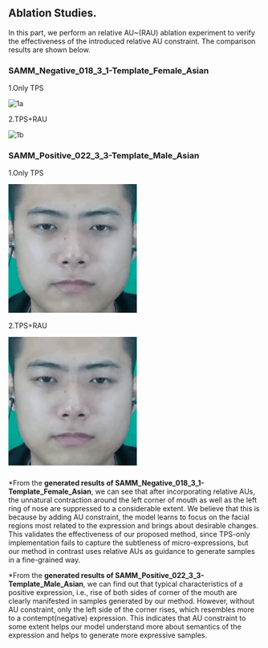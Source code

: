 ## Ablation Studies.

In this part, we perform an relative AU~(RAU) ablation experiment to verify the effectiveness of the introduced relative AU constraint. The comparison results are shown below.


### SAMM_Negative_018_3_1-Template_Female_Asian

1.Only TPS

![1a](gifs/1a.gif)

2.TPS+RAU

![1b](gifs/1b.gif)


### SAMM_Positive_022_3_3-Template_Male_Asian

1.Only TPS

![2a](gifs/2a.gif)

2.TPS+RAU

![2b](gifs/2b.gif)

### 
*From the **generated results of SAMM_Negative_018_3_1-Template_Female_Asian**, we can see that after incorporating relative AUs, the unnatural contraction around the left corner of mouth as well as the left ring of nose are suppressed to a considerable extent. We believe that this is because by adding AU constraint, the model learns to focus on the facial regions most related to the expression and brings about desirable changes.
	This validates the effectiveness of our proposed method, since TPS-only implementation fails to capture the subtleness of micro-expressions, but our method in contrast uses relative AUs as guidance to generate samples in a fine-grained way.
  
*From the **generated results of SAMM_Positive_022_3_3-Template_Male_Asian**, we can find out that typical characteristics of a positive expression, i.e., rise of both sides of corner of the mouth are clearly manifested in samples generated by our method. However, without AU constraint, only the left side of the corner rises, which resembles more to a contempt(negative) expression.
This indicates that AU constraint to some extent helps our model understand more about semantics of the expression and helps to generate more expressive samples.


